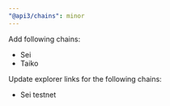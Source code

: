 ```yaml
---
"@api3/chains": minor
---
```


Add following chains:

* Sei
* Taiko

Update explorer links for the following chains:

* Sei testnet